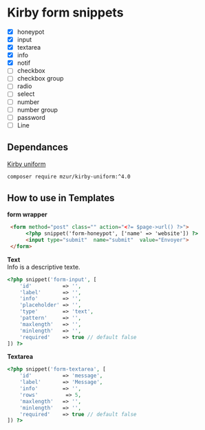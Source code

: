 # Kirby form snippets



- [x] honeypot
- [x] input
- [x] textarea
- [x] info
- [x] notif
- [ ] checkbox
- [ ] checkbox group
- [ ] radio
- [ ] select
- [ ] number
- [ ] number group
- [ ] password
- [ ] Line

## Dependances
[Kirby uniform](https://github.com/mzur/kirby-uniform)<br> 
```bash
composer require mzur/kirby-uniform:^4.0
```

## How to use in Templates

**form wrapper**
```html
 <form method="post" class="" action="<?= $page->url() ?>">
      <?php snippet('form-honeypot', ['name' => 'website']) ?>
      <input type="submit"  name="submit"  value="Envoyer">
 </form>
```

**Text**</br>
Info is a descriptive texte.

```php
<?php snippet('form-input', [
    'id'          => '',
    'label'       => '',
    'info'        => '',
    'placeholder' => '',
    'type'        => 'text',
    'pattern'     => '',
    'maxlength'   => '',
    'minlength'   => '',
    'required'    => true // default false
]) ?>
```
**Textarea**</br>
```php
<?php snippet('form-textarea', [
    'id'          => 'message',
    'label'       => 'Message',
    'info'        => '',
    'rows'         => 5,
    'maxlength'   => '',
    'minlength'   => '',
    'required'    => true // default false
]) ?>
```